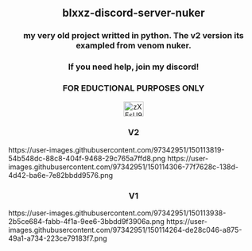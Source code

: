 <h2 align="center">blxxz-discord-server-nuker</h2>
<h3 align="center">my very old project writted in python. The v2 version its exampled from venom nuker.</h3>
<h3 align="center">If you need help, join my discord!</h3>
<h3 align="center">FOR EDUCTIONAL PURPOSES ONLY</h3>
<p align="center">
<a href="https://discord.gg/zXFsU935HD" target="blank"><img align="center" src="https://raw.githubusercontent.com/rahuldkjain/github-profile-readme-generator/master/src/images/icons/Social/discord.svg" alt="zXFsU935HD" height="30" width="40" /></a>
</p>
<h3 align="center">V2</h3>
https://user-images.githubusercontent.com/97342951/150113819-54b548dc-88c8-404f-9468-29c765a7ffd8.png
https://user-images.githubusercontent.com/97342951/150114306-77f7628c-138d-4d42-ba6e-7e82bbdd9576.png
<h3 align="center">V1</h3>
https://user-images.githubusercontent.com/97342951/150113938-2b5ce684-fabb-4f1a-9ee6-3bbdd9f3906a.png
https://user-images.githubusercontent.com/97342951/150114264-de28c046-a875-49a1-a734-223ce79183f7.png


